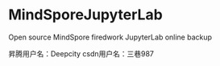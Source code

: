 # MindSporeJupyterLab
Open source MindSpore firedwork JupyterLab online backup

昇腾用户名：Deepcity
csdn用户名：三巷987
